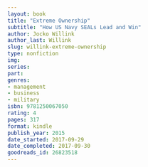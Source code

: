 ```yaml
---
layout: book
title: "Extreme Ownership"
subtitle: "How US Navy SEALs Lead and Win"
author: Jocko Willink
author_last: Willink
slug: willink-extreme-ownership
type: nonfiction
img: 
series: 
part: 
genres:
- management
- business
- military
isbn: 9781250067050
rating: 4
pages: 317
format: kindle
publish_year: 2015
date_started: 2017-09-29
date_completed: 2017-09-30
goodreads_id: 26823518
---
```

